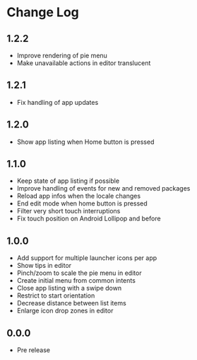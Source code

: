 # Change Log

## 1.2.2
* Improve rendering of pie menu
* Make unavailable actions in editor translucent

## 1.2.1
* Fix handling of app updates

## 1.2.0
* Show app listing when Home button is pressed

## 1.1.0
* Keep state of app listing if possible
* Improve handling of events for new and removed packages
* Reload app infos when the locale changes
* End edit mode when home button is pressed
* Filter very short touch interruptions
* Fix touch position on Android Lollipop and before

## 1.0.0
* Add support for multiple launcher icons per app
* Show tips in editor
* Pinch/zoom to scale the pie menu in editor
* Create initial menu from common intents
* Close app listing with a swipe down
* Restrict to start orientation
* Decrease distance between list items
* Enlarge icon drop zones in editor

## 0.0.0
* Pre release
